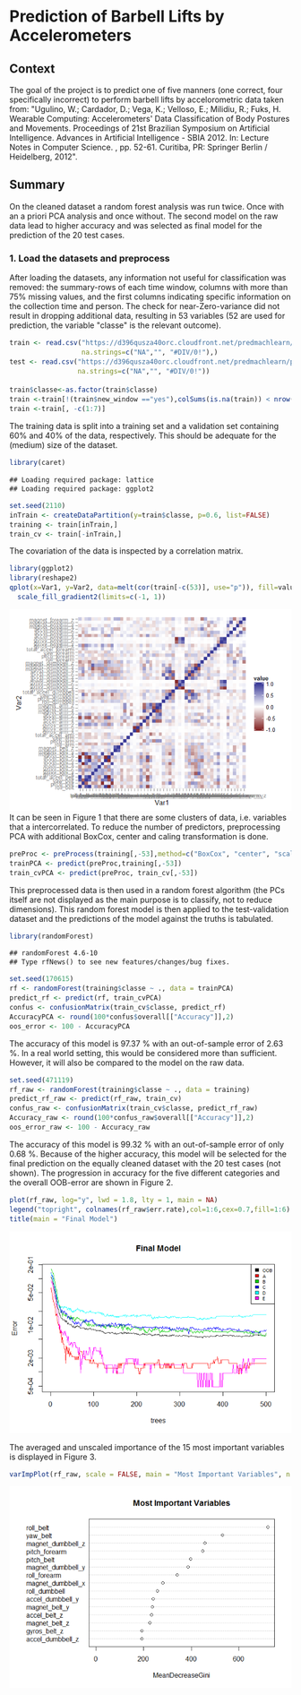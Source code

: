 # Prediction of Barbell Lifts by Accelerometers
## Context
The goal of the project is to predict one of five manners (one correct, four specifically incorrect) to perform barbell lifts by accelorometric data taken from: "Ugulino, W.; Cardador, D.; Vega, K.; Velloso, E.; Milidiu, R.; Fuks, H. Wearable Computing: Accelerometers' Data Classification of Body Postures and Movements. Proceedings of 21st Brazilian Symposium on Artificial Intelligence. Advances in Artificial Intelligence - SBIA 2012. In: Lecture Notes in Computer Science. , pp. 52-61. Curitiba, PR: Springer Berlin / Heidelberg, 2012".

## Summary
On the cleaned dataset a random forest analysis was run twice. Once with an a priori PCA analysis and once without. The second model on the raw data lead to higher accuracy and was selected as final model for the prediction of the 20 test cases.

### 1. Load the datasets and preprocess 
After loading the datasets, any information not useful for classification was removed: the summary-rows of each time window, columns with more than 75% missing values, and the first columns indicating specific information on the collection time and person. The check for near-Zero-variance did not result in dropping additional data, resulting in 53 variables (52 are used for prediction, the variable "classe" is the relevant outcome).

```r
train <- read.csv("https://d396qusza40orc.cloudfront.net/predmachlearn/pml-training.csv", 
                  na.strings=c("NA","", "#DIV/0!"),)
test <- read.csv("https://d396qusza40orc.cloudfront.net/predmachlearn/pml-testing.csv",
                 na.strings=c("NA","", "#DIV/0!"))

train$classe<-as.factor(train$classe)
train <-train[!(train$new_window =="yes"),colSums(is.na(train)) < nrow(train) * 0.75]
train <-train[, -c(1:7)]
```
The training data is split into a training set and a validation set containing 60% and 40% of the data, respectively. This should be adequate for the (medium) size of the dataset.


```r
library(caret)
```

```
## Loading required package: lattice
## Loading required package: ggplot2
```

```r
set.seed(2110)
inTrain <- createDataPartition(y=train$classe, p=0.6, list=FALSE)
training <- train[inTrain,]
train_cv <- train[-inTrain,]
```
The covariation of the data is inspected by a correlation matrix. 

```r
library(ggplot2)
library(reshape2)
qplot(x=Var1, y=Var2, data=melt(cor(train[-c(53)], use="p")), fill=value, geom="tile") +
  scale_fill_gradient2(limits=c(-1, 1))
```

![](CourseProject_PredAssignment_files/figure-html/Figure1-1.png) 
It can be seen in Figure 1 that there are some clusters of data, i.e. variables that a intercorrelated. To reduce the number of predictors, preprocessing PCA with additional BoxCox, center and caling transformation is done. 

```r
preProc <- preProcess(training[,-53],method=c("BoxCox", "center", "scale", "pca"), thres = 0.99)
trainPCA <- predict(preProc,training[,-53])
train_cvPCA <- predict(preProc, train_cv[,-53])
```
This preprocessed data is then used in a random forest algorithm (the PCs itself are not displayed as the main purpose is to classify, not to reduce dimensions). This random forest model is then applied to the test-validation dataset and the predictions of the model against the truths is tabulated.

```r
library(randomForest)
```

```
## randomForest 4.6-10
## Type rfNews() to see new features/changes/bug fixes.
```

```r
set.seed(170615)
rf <- randomForest(training$classe ~ ., data = trainPCA)
predict_rf <- predict(rf, train_cvPCA)
confus <- confusionMatrix(train_cv$classe, predict_rf)
AccuracyPCA <- round(100*confus$overall[["Accuracy"]],2)
oos_error <- 100 - AccuracyPCA
```
The accuracy of this model is  97.37 % with an out-of-sample error of 2.63 %. In a real world setting, this would be considered more than sufficient. However, it will also be compared to the model on the raw data. 

```r
set.seed(471119)
rf_raw <- randomForest(training$classe ~ ., data = training)
predict_rf_raw <- predict(rf_raw, train_cv)
confus_raw <- confusionMatrix(train_cv$classe, predict_rf_raw)
Accuracy_raw <- round(100*confus_raw$overall[["Accuracy"]],2)
oos_error_raw <- 100 - Accuracy_raw
```
The accuracy of this model is  99.32 % with an out-of-sample error of only 0.68 %. Because of the higher accuracy, this model will be selected for the final prediction on the equally cleaned dataset with the 20 test cases (not shown).
The progression in accuracy for the five different categories and the overall OOB-error are shown in Figure 2.

```r
plot(rf_raw, log="y", lwd = 1.8, lty = 1, main = NA)
legend("topright", colnames(rf_raw$err.rate),col=1:6,cex=0.7,fill=1:6)
title(main = "Final Model")
```

![](CourseProject_PredAssignment_files/figure-html/Figure2-1.png) 

The averaged and unscaled importance of the 15 most important variables is displayed in Figure 3.

```r
varImpPlot(rf_raw, scale = FALSE, main = "Most Important Variables", n.var = 15)
```

![](CourseProject_PredAssignment_files/figure-html/Figure3-1.png) 
